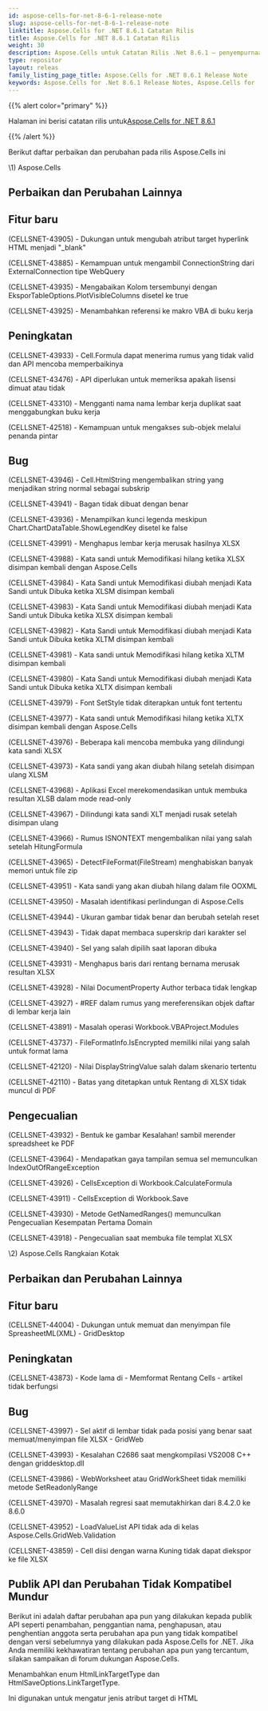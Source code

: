 ```yaml
---
id: aspose-cells-for-net-8-6-1-release-note
slug: aspose-cells-for-net-8-6-1-release-note
linktitle: Aspose.Cells for .NET 8.6.1 Catatan Rilis
title: Aspose.Cells for .NET 8.6.1 Catatan Rilis
weight: 30
description: Aspose.Cells untuk Catatan Rilis .Net 8.6.1 – penyempurnaan terbaru, fitur baru, dan perbaikan
type: repositor
layout: releas
family_listing_page_title: Aspose.Cells for .NET 8.6.1 Release Note
keywords: Aspose.Cells for .Net 8.6.1 Release Notes, Aspose.Cells for .Net 8.6.1 updates and fixe
---
```

{{% alert color="primary" %}} 

 Halaman ini berisi catatan rilis untuk[Aspose.Cells for .NET 8.6.1](https://releases.aspose.com/cells/net/new-releases/aspose.cells-for-.net-8.6.1/)

{{% /alert %}} 

 Berikut daftar perbaikan dan perubahan pada rilis Aspose.Cells ini



\1) Aspose.Cells 


##  **Perbaikan dan Perubahan Lainnya**

##  **Fitur baru**


 (CELLSNET-43905) - Dukungan untuk mengubah atribut target hyperlink HTML menjadi "_blank"

 (CELLSNET-43885) - Kemampuan untuk mengambil ConnectionString dari ExternalConnection tipe WebQuery

 (CELLSNET-43935) - Mengabaikan Kolom tersembunyi dengan EksporTableOptions.PlotVisibleColumns disetel ke true

 (CELLSNET-43925) - Menambahkan referensi ke makro VBA di buku kerja


##  **Peningkatan**


 (CELLSNET-43933) - Cell.Formula dapat menerima rumus yang tidak valid dan API mencoba memperbaikinya

 (CELLSNET-43476) - API diperlukan untuk memeriksa apakah lisensi dimuat atau tidak

 (CELLSNET-43310) - Mengganti nama nama lembar kerja duplikat saat menggabungkan buku kerja

 (CELLSNET-42518) - Kemampuan untuk mengakses sub-objek melalui penanda pintar


##  **Bug**


(CELLSNET-43946) - Cell.HtmlString mengembalikan string yang menjadikan string normal sebagai subskrip

 (CELLSNET-43941) - Bagan tidak dibuat dengan benar

 (CELLSNET-43936) - Menampilkan kunci legenda meskipun Chart.ChartDataTable.ShowLegendKey disetel ke false

 (CELLSNET-43991) - Menghapus lembar kerja merusak hasilnya XLSX

 (CELLSNET-43988) - Kata sandi untuk Memodifikasi hilang ketika XLSX disimpan kembali dengan Aspose.Cells

 (CELLSNET-43984) - Kata Sandi untuk Memodifikasi diubah menjadi Kata Sandi untuk Dibuka ketika XLSM disimpan kembali

 (CELLSNET-43983) - Kata Sandi untuk Memodifikasi diubah menjadi Kata Sandi untuk Dibuka ketika XLSX disimpan kembali

 (CELLSNET-43982) - Kata Sandi untuk Memodifikasi diubah menjadi Kata Sandi untuk Dibuka ketika XLTM disimpan kembali

 (CELLSNET-43981) - Kata sandi untuk Memodifikasi hilang ketika XLTM disimpan kembali

 (CELLSNET-43980) - Kata Sandi untuk Memodifikasi diubah menjadi Kata Sandi untuk Dibuka ketika XLTX disimpan kembali

 (CELLSNET-43979) - Font SetStyle tidak diterapkan untuk font tertentu

(CELLSNET-43977) - Kata sandi untuk Memodifikasi hilang ketika XLTX disimpan kembali dengan Aspose.Cells

 (CELLSNET-43976) - Beberapa kali mencoba membuka yang dilindungi kata sandi XLSX

 (CELLSNET-43973) - Kata sandi yang akan diubah hilang setelah disimpan ulang XLSM

 (CELLSNET-43968) - Aplikasi Excel merekomendasikan untuk membuka resultan XLSB dalam mode read-only

 (CELLSNET-43967) - Dilindungi kata sandi XLT menjadi rusak setelah disimpan ulang

 (CELLSNET-43966) - Rumus ISNONTEXT mengembalikan nilai yang salah setelah HitungFormula

 (CELLSNET-43965) - DetectFileFormat(FileStream) menghabiskan banyak memori untuk file zip

 (CELLSNET-43951) - Kata sandi yang akan diubah hilang dalam file OOXML

 (CELLSNET-43950) - Masalah identifikasi perlindungan di Aspose.Cells

 (CELLSNET-43944) - Ukuran gambar tidak benar dan berubah setelah reset

 (CELLSNET-43943) - Tidak dapat membaca superskrip dari karakter sel

 (CELLSNET-43940) - Sel yang salah dipilih saat laporan dibuka

(CELLSNET-43931) - Menghapus baris dari rentang bernama merusak resultan XLSX

 (CELLSNET-43928) - Nilai DocumentProperty Author terbaca tidak lengkap

 (CELLSNET-43927) - #REF dalam rumus yang mereferensikan objek daftar di lembar kerja lain

 (CELLSNET-43891) - Masalah operasi Workbook.VBAProject.Modules

 (CELLSNET-43737) - FileFormatInfo.IsEncrypted memiliki nilai yang salah untuk format lama

 (CELLSNET-42120) - Nilai DisplayStringValue salah dalam skenario tertentu

 (CELLSNET-42110) - Batas yang ditetapkan untuk Rentang di XLSX tidak muncul di PDF


##  **Pengecualian**


 (CELLSNET-43932) - Bentuk ke gambar Kesalahan! sambil merender spreadsheet ke PDF

 (CELLSNET-43964) - Mendapatkan gaya tampilan semua sel memunculkan IndexOutOfRangeException

 (CELLSNET-43926) - CellsException di Workbook.CalculateFormula

 (CELLSNET-43911) - CellsException di Workbook.Save

 (CELLSNET-43930) - Metode GetNamedRanges() memunculkan Pengecualian Kesempatan Pertama Domain

(CELLSNET-43918) - Pengecualian saat membuka file templat XLSX



 \2) Aspose.Cells Rangkaian Kotak


##  **Perbaikan dan Perubahan Lainnya**

##  **Fitur baru**


 (CELLSNET-44004) - Dukungan untuk memuat dan menyimpan file SpreasheetML(XML) - GridDesktop


##  **Peningkatan**


 (CELLSNET-43873) - Kode lama di - Memformat Rentang Cells - artikel tidak berfungsi


##  **Bug**


 (CELLSNET-43997) - Sel aktif di lembar tidak pada posisi yang benar saat memuat/menyimpan file XLSX - GridWeb

 (CELLSNET-43993) - Kesalahan C2686 saat mengkompilasi VS2008 C++ dengan griddesktop.dll

 (CELLSNET-43986) - WebWorksheet atau GridWorkSheet tidak memiliki metode SetReadonlyRange

 (CELLSNET-43970) - Masalah regresi saat memutakhirkan dari 8.4.2.0 ke 8.6.0

 (CELLSNET-43952) - LoadValueList API tidak ada di kelas Aspose.Cells.GridWeb.Validation

 (CELLSNET-43859) - Cell diisi dengan warna Kuning tidak dapat diekspor ke file XLSX


##  **Publik API dan Perubahan Tidak Kompatibel Mundur**


 Berikut ini adalah daftar perubahan apa pun yang dilakukan kepada publik API seperti penambahan, penggantian nama, penghapusan, atau penghentian anggota serta perubahan apa pun yang tidak kompatibel dengan versi sebelumnya yang dilakukan pada Aspose.Cells for .NET. Jika Anda memiliki kekhawatiran tentang perubahan apa pun yang tercantum, silakan sampaikan di forum dukungan Aspose.Cells.



 Menambahkan enum HtmlLinkTargetType dan HtmlSaveOptions.LinkTargetType.

 Ini digunakan untuk mengatur jenis atribut target di HTML
